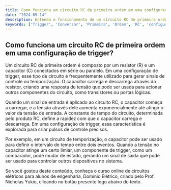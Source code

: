 ```yaml
---
title: Como funciona um circuito RC de primeira ordem em uma configuração de trigger?
date: "2024-09-14"
description: Entenda o funcionamento de um circuito RC de primeira ordem em uma configuração de trigger.
keywords: ['Trigger', 'Conversor', 'Primeira', 'Ordem', 'RC', 'configuração', 'montagem']
---
```


## Como funciona um circuito RC de primeira ordem em uma configuração de trigger?

Um circuito RC de primeira ordem é composto por um resistor (R) e um capacitor (C) conectados em série ou paralelo. Em uma configuração de trigger, esse tipo de circuito é frequentemente utilizado para gerar sinais de controle ou temporização. O capacitor carrega e descarrega através do resistor, criando uma resposta de tensão que pode ser usada para acionar outros componentes do circuito, como transistores ou portas lógicas.

Quando um sinal de entrada é aplicado ao circuito RC, o capacitor começa a carregar, e a tensão através dele aumenta exponencialmente até atingir o valor da tensão de entrada. A constante de tempo do circuito, determinada pelo produto RC, define a rapidez com que o capacitor carrega e descarrega. Em uma configuração de trigger, essa característica é explorada para criar pulsos de controle precisos.

Por exemplo, em um circuito de temporização, o capacitor pode ser usado para definir o intervalo de tempo entre dois eventos. Quando a tensão no capacitor atinge um certo limiar, um componente de trigger, como um comparador, pode mudar de estado, gerando um sinal de saída que pode ser usado para controlar outros dispositivos no sistema.

Se você gostou deste conteúdo, conheça o curso online de circuitos elétricos para alunos de engenharia, Domínio Elétrico, criado pelo Prof. Nicholas Yukio, clicando no botão presente logo abaixo do texto.